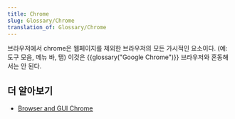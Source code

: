 ```yaml
---
title: Chrome
slug: Glossary/Chrome
translation_of: Glossary/Chrome
---
```

브라우저에서 chrome은 웹페이지를 제외한 브라우저의 모든 가시적인 요소이다. (예: 도구 모음, 메뉴 바, 탭) 이것은 {{glossary("Google Chrome")}} 브라우저와 혼동해서는 안 된다.

## 더 알아보기

- [Browser and GUI Chrome](http://www.nngroup.com/articles/browser-and-gui-chrome/)
